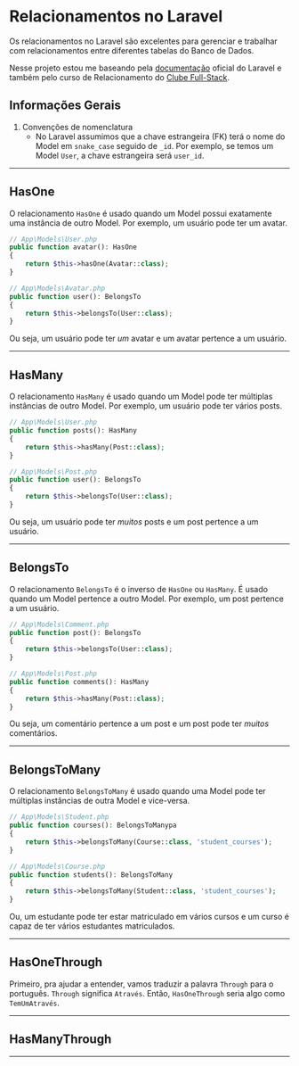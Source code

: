 # Relacionamentos no Laravel

Os relacionamentos no Laravel são excelentes para gerenciar e trabalhar com relacionamentos entre diferentes tabelas do Banco de Dados.

Nesse projeto estou me baseando pela [documentação](https://laravel.com/docs/) oficial do Laravel e também pelo curso de Relacionamento do [Clube Full-Stack](https://www.youtube.com/watch?v=pL_th7hHRxE&list=PLyugqHiq-SKcCjcxq33TGy5i-E3O0lHdv&pp=iAQB).

## Informações Gerais

1. Convenções de nomenclatura
   - No Laravel assumimos que a chave estrangeira (FK) terá o nome do Model em `snake_case` seguido de `_id`. Por exemplo, se temos um Model `User`, a chave estrangeira será `user_id`.

---

## HasOne

O relacionamento `HasOne` é usado quando um Model possui exatamente uma instância de outro Model. Por exemplo, um usuário pode ter um avatar.
    
```php
// App\Models\User.php
public function avatar(): HasOne
{
    return $this->hasOne(Avatar::class);
}

// App\Models\Avatar.php
public function user(): BelongsTo
{
    return $this->belongsTo(User::class);
}
```

Ou seja, um usuário pode ter *um* avatar e um avatar pertence a um usuário.

---


## HasMany
O relacionamento `HasMany` é usado quando um Model pode ter múltiplas instâncias de outro Model. Por exemplo, um usuário pode ter vários posts.

```php
// App\Models\User.php
public function posts(): HasMany
{
    return $this->hasMany(Post::class);
}

// App\Models\Post.php
public function user(): BelongsTo
{
    return $this->belongsTo(User::class);
}
```

Ou seja, um usuário pode ter *muitos* posts e um post pertence a um usuário.

---

## BelongsTo

O relacionamento `BelongsTo` é o inverso de `HasOne` ou `HasMany`. É usado quando um Model pertence a outro Model. Por exemplo, um post pertence a um usuário.

```php
// App\Models\Comment.php
public function post(): BelongsTo
{
    return $this->belongsTo(User::class);
}

// App\Models\Post.php
public function comments(): HasMany
{
    return $this->hasMany(Post::class);
}
```

Ou seja, um comentário pertence a um post e um post pode ter *muitos* comentários.

---

## BelongsToMany

O relacionamento `BelongsToMany` é usado quando uma Model pode ter múltiplas instâncias de outra Model e vice-versa. 

```php
// App\Models\Student.php
public function courses(): BelongsToManypa
{
    return $this->belongsToMany(Course::class, 'student_courses');
}

// App\Models\Course.php
public function students(): BelongsToMany
{
    return $this->belongsToMany(Student::class, 'student_courses');
}
```
Ou, um estudante pode ter estar matriculado em vários cursos e um curso é capaz de ter vários estudantes matriculados.

---

## HasOneThrough

Primeiro, pra ajudar a entender, vamos traduzir a palavra `Through` para o português. `Through` significa `Através`. Então, `HasOneThrough` seria algo como `TemUmAtravés`.



---

## HasManyThrough

---


